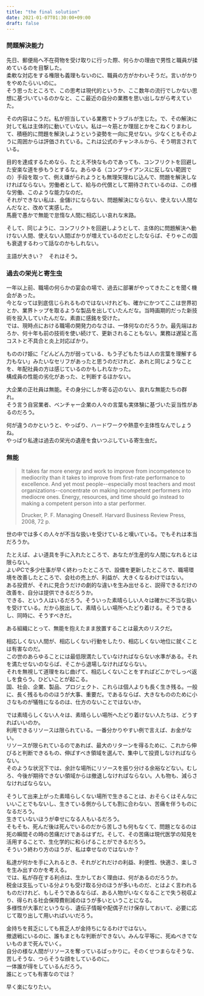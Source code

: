 ```yaml
---
title: "the final solution"
date: 2021-01-07T01:30:00+09:00
draft: false
---
```


### 問題解決能力

先日、郵便局へ不在荷物を受け取りに行った際、何らかの理由で男性と職員が揉めているのを目撃した。  
柔軟な対応をする権限も義理もないのに、職員の方がかわいそうだ。言いがかりをやめたらいいのに。  
そう思ったところで、この思考は現代的というか、ここ数年の流行でしかない思想に基づいているのかなと、ここ最近の自分の業務を思い出しながら考えていた。

その内容はこうだ。私が担当している業務でトラブルが生じた。で、その解決に対して私は主体的に動いていない。私は一々筋とか理屈とかをこねくりまわして、積極的に問題を解決しようという姿勢を一向に見せない。少なくともそのように周囲からは評価されている。これは公式のチャンネルから、そう明言されている。

目的を達成するためなら、たとえ不快なものであっても、コンフリクトを回避した安楽な道を歩もうとするな。あらゆる（コンプライアンスに反しない範囲での）手段を取って、例え嫌がられようとも無理矢理ねじ込んで、問題を解決しなければならない。労働者として、給与の代償として期待されているのは、この様な労働、このような能力なのだ。  
それができない私は、金儲けにならない、問題解決にならない、使えない人間なんだなと、改めて実感した。  
馬鹿で愚かで無能で怠惰な人間に相応しい哀れな末路。

そして、同じように、コンフリクトを回避しようとして、主体的に問題解決へ動けない人間、使えない人間ばかりが増えているのだとしたならば、そりゃこの国も衰退するわって話なのかもしれない。  

主語が大きい？　それはそう。

### 過去の栄光と寄生虫

一年以上前、職場の何らかの宴会の場で、過去に部署がやってきたことを聞く機会があった。  
今となっては到底信じられるものではないけれども、確かにかつてここは世界初とか、業界トップを取るような製品を出していたんだな。当時画期的だった新技術を投入していたんだな。素直に感銘を受けた。  
では、現時点における職場の開発力のなさは、一体何なのだろうか。最先端はおろか、何十年も前の技術を使い続けて、更新されることもない。業務は遅延と高コストと不具合と炎上対応ばかり。

もののけ姫に「どんどん力が弱っている、もう子どもたちは人の言葉を理解する力もない」みたいなセリフがあったと思うのだけれど、あれと同じようなことを、年配社員の方は感じているのかもしれなかった。  
構成員の性能の劣化があった、と判断するほかない。

大企業の正社員は無能。その身分にしか寄る辺のない、哀れな無能たちの群れ。  
そう言う自営業者、ベンチャー企業の人々の言葉も実体験に基づいた妥当性があるのだろう。

何が違うのかというと、やっぱり、ハードワークや熱意や主体性なんでしょうね。  
やっぱり私達は過去の栄光の遺産を食いつぶしている寄生虫だ。

### 無能

> It takes far more energy and work to improve from incompetence to mediocrity than it takes to improve from first-rate performance to excellence. And yet most people--especially most teachers and most organizations--concentrate on making incompetent performers into mediocre ones. Energy, resources, and time should go instead to making a competent person into a star performer.
> 
> Drucker, P. F. Managing Oneself. Harvard Business Review Press, 2008, 72 p.

世の中では多くの人々が不当な扱いを受けていると嘆いている。でもそれは本当だろうか。

たとえば、よい道具を手に入れたところで、あなたが生産的な人間になれるとは限らない。  
よいPCで多少仕事が早く終わったところで、設備を更新したところで、職場環境を改善したところで、会社の売上が、利益が、大きくなるわけではない。  
ある投資が、それに見合うだけの劇的な違いを生み出せると、説得できるだけの改善を、自分は提供できるだろうか。  
できる、という人はいるだろう。そういった素晴らしい人々は確かに不当な扱いを受けている。だから脱出して、素晴らしい場所へたどり着ける。そうできるし、同時に、そうすべきだ。  

ある組織にとって、無能を抱えたまま放置することは最大のリスクだ。

相応しくない人間が、相応しくない行動をしたり、相応しくない地位に就くことは有害なのだ。  
この世のあらゆることには最低限満たしていなければならない水準がある。それを満たせないのならば、そこから退場しなければならない。  
それを無視して道理をねじ曲げて、相応しくないことをすればどこかでしっぺ返しを食らう。ひどいことが起こる。  
国、社会、企業、製品、プロジェクト、これらは個人よりも長く生き残る。一般に、長く残るもののほうが大事、重要だ。であるならば、大きなもののために小さなものが犠牲になるのは、仕方のないことではないか。

では素晴らしくない人々は、素晴らしい場所へたどり着けない人たちは、どうすればいいのか。  
利用できるリソースは限られている。一番分かりやすい例で言えば、お金がない。  
リソースが限られているのであれば、最大のリターンを得るために、これから伸びると判断できるもの、伸ばすべき領域を選んで、集中して投資しなければならない。  
そのような状況下では、余計な場所にリソースを振り分ける余裕などない。むしろ、今後が期待できない領域からは撤退しなければならない。人も物も、減らさなければならない。

そうして出来上がった素晴らしくない場所で生きることは、おそらくはそんなにいいことでもないし、生きている側からしても割に合わない、苦痛を伴うものになるだろう。  
生きていないほうが幸せになる人もいるだろう。  
そもそも、死んだ後は死んでいるのだから苦しさも何もなくて、問題となるのは死の瞬間その時の苦痛だけであるはずだ。そして、その苦痛は現代医学の知見を活用することで、生化学的に和らげることができるだろう。  
そういう終わり方のほうが、私は幸せなのではないか？

私達が何かを手に入れるとき、それがどれだけの利益、利便性、快適さ、楽しさを生み出すのかを考える。  
では、私が存在する利点は、生かしておく理由は、何があるのだろうか。  
税金は支払っている分よりも受け取る分のほうが多いものだ、とはよく言われるものだけれど、もしそうであるならば、ある人物がいなくなることで失う税収より、得られる社会保障費削減のほうが多いということになる。  
多様性が大事だというなら、遺伝子情報や配偶子だけ保存しておいて、必要に応じて取り出して用いればいいだろう。

金持ちを貧乏にしても貧乏人が金持ちになるわけではない。  
撤退戦にいるのに、誰もまともな判断ができない。みんな平等に、死ぬべきでないものまで死んでいく。  
自分の様な人間がリソースを奪っているばっかりに。そのくせつまらなそうな、苦しそうな、つらそうな顔をしているのに。  
一体誰が得をしているんだろう。  
誰にとっても有害なのでは？

早く楽になりたい。